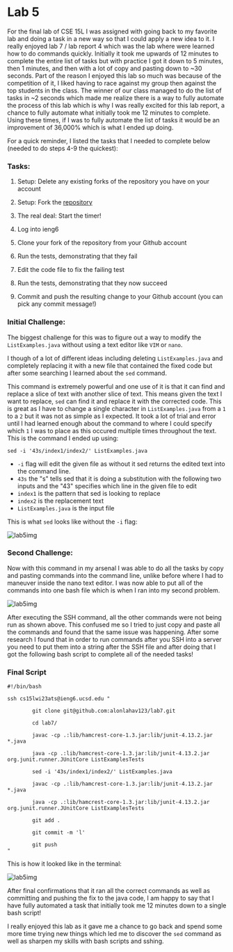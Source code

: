 # Lab 5

For the final lab of CSE 15L I was assigned with going back to my favorite lab and doing a task in a new way so that I could apply a new idea to it.
I really enjoyed lab 7 / lab report 4 which was the lab where were learned how to do commands quickly. Initially it took me upwards of 12 minutes to complete
the entire list of tasks but with practice I got it down to 5 minutes, then 1 minutes, and then with a lot of copy and pasting down to ~30 seconds. Part of 
the reason I enjoyed this lab so much was because of the competition of it, I liked having to race against my group then against the top students in the class.
The winner of our class managed to do the list of tasks in ~2 seconds which made me realize there is a way to fully automate the process of this lab which
is why I was really excited for this lab report, a chance to fully automate what initially took me 12 minutes to complete. Using these times, if I was to
fully automate the list of tasks it would be an improvement of 36,000% which is what I ended up doing.

For a quick reminder, I listed the tasks that I needed to complete below (needed to do steps 4-9 the quickest):

### Tasks:
1) Setup: Delete any existing forks of the repository you have on your account

2) Setup: Fork the [repository](https://github.com/ucsd-cse15l-w23/lab7)

3) The real deal: Start the timer!

4) Log into ieng6

5) Clone your fork of the repository from your Github account

6) Run the tests, demonstrating that they fail

7) Edit the code file to fix the failing test

8) Run the tests, demonstrating that they now succeed

9) Commit and push the resulting change to your Github account (you can pick any commit message!)


### Initial Challenge:
The biggest challenge for this was to figure out a way to modify the `ListExamples.java` without using a text editor like `VIM` or `nano`.

I though of a lot of different ideas including deleting `ListExamples.java` and completely replacing it with a new file that contained the fixed code
but after some searching I learned about the `sed` command. 

This command is extremely powerful and one use of it is that it can find and replace a slice of text with another slice of text. This means given
the text I want to replace, `sed` can find it and replace it with the corrected code. This is great as I have to change a single character in 
`ListExamples.java` from a `1` to a `2` but it was not as simple as I expected. It took a lot of trial and error until I had learned enough about the 
command to where I could specify which `1` I was to place as this occured multiple times throughout the text. This is the command I ended up using:

`sed -i '43s/index1/index2/' ListExamples.java`

- `-i` flag will edit the given file as without it sed returns the edited text into the command line.
- `43s` the "s" tells sed that it is doing a substitution with the following two inputs and the "43" specifies which line in the given file to edit
- `index1` is the pattern that sed is looking to replace
- `index2` is the replacement text
- `ListExamples.java` is the input file 

This is what `sed` looks like without the `-i` flag:

![lab5img](lab5-no-i.png)

### Second Challenge:
Now with this command in my arsenal I was able to do all the tasks by copy and pasting commands into the command line, unlike before where I had to 
maneuver inside the nano text editor. I was now able to put all of the commands into one bash file which is when I ran into my second problem. 

![lab5img](lab5-without-quotes.png)

After executing the SSH command, all the other commands were not being run as shown above. This confused me so I tried to just copy and paste all the commands and 
found that the same issue was happening. After some research I found that in order to run commands after you SSH into a server you need to put them into
a string after the SSH file and after doing that I got the following bash script to complete all of the needed tasks!

### Final Script
```
#!/bin/bash

ssh cs15lwi23ats@ieng6.ucsd.edu "

        git clone git@github.com:alonlahav123/lab7.git

        cd lab7/

        javac -cp .:lib/hamcrest-core-1.3.jar:lib/junit-4.13.2.jar *.java

        java -cp .:lib/hamcrest-core-1.3.jar:lib/junit-4.13.2.jar org.junit.runner.JUnitCore ListExamplesTests

        sed -i '43s/index1/index2/' ListExamples.java

        javac -cp .:lib/hamcrest-core-1.3.jar:lib/junit-4.13.2.jar *.java

        java -cp .:lib/hamcrest-core-1.3.jar:lib/junit-4.13.2.jar org.junit.runner.JUnitCore ListExamplesTests

        git add .

        git commit -m 'l'

        git push
"
```

This is how it looked like in the terminal:

![lab5img](lab5-running-script.png)


After final confirmations that it ran all the correct commands as well as committing and pushing the fix to the java code, I am happy to say that I have fully automated a task that initially took me 12 minutes down to a single bash script!

I really enjoyed this lab as it gave me a chance to go back and spend some more time trying new things which led me to discover the `sed` command as well as sharpen my skills with bash scripts and sshing.
